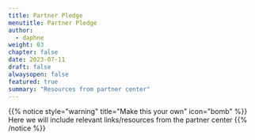```yaml
---
title: Partner Pledge
menutitle: Partner Pledge
author: 
  - daphne
weight: 03
chapter: false
date: 2023-07-11
draft: false
alwaysopen: false
featured: true
summary: "Resources from partner center"
---
```

{{% notice style="warning" title="Make this your own" icon="bomb" %}}
Here we will include relevant links/resources from the partner center
{{% /notice %}}
